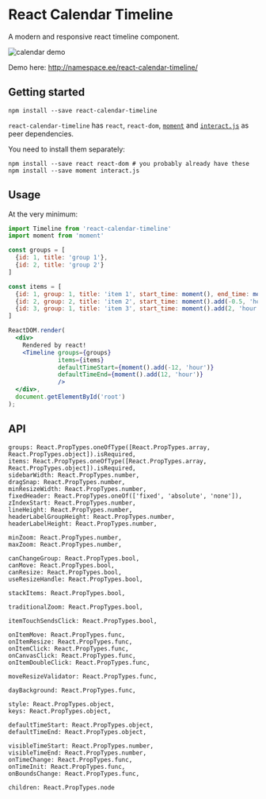 # React Calendar Timeline

A modern and responsive react timeline component.

![calendar demo](https://raw.githubusercontent.com/namespace-ee/react-calendar-timeline/master/doc/demo.gif)

Demo here: http://namespace.ee/react-calendar-timeline/

## Getting started

```
npm install --save react-calendar-timeline
```

`react-calendar-timeline` has `react`, `react-dom`, [`moment`](http://momentjs.com/) and [`interact.js`](http://interactjs.io/docs/) as peer dependencies.

You need to install them separately:

```
npm install --save react react-dom # you probably already have these
npm install --save moment interact.js
```

## Usage

At the very minimum:

```jsx
import Timeline from 'react-calendar-timeline'
import moment from 'moment'

const groups = [
  {id: 1, title: 'group 1'},
  {id: 2, title: 'group 2'}
]

const items = [
  {id: 1, group: 1, title: 'item 1', start_time: moment(), end_time: moment().add(1, 'hour')},
  {id: 2, group: 2, title: 'item 2', start_time: moment().add(-0.5, 'hour'), end_time: moment().add(0.5, 'hour')},
  {id: 3, group: 1, title: 'item 3', start_time: moment().add(2, 'hour'), end_time: moment().add(3, 'hour')}
]

ReactDOM.render(
  <div>
    Rendered by react!
    <Timeline groups={groups}
              items={items}
              defaultTimeStart={moment().add(-12, 'hour')}
              defaultTimeEnd={moment().add(12, 'hour')}
              />
  </div>,
  document.getElementById('root')
);
```

## API
```
groups: React.PropTypes.oneOfType([React.PropTypes.array, React.PropTypes.object]).isRequired,
items: React.PropTypes.oneOfType([React.PropTypes.array, React.PropTypes.object]).isRequired,
sidebarWidth: React.PropTypes.number,
dragSnap: React.PropTypes.number,
minResizeWidth: React.PropTypes.number,
fixedHeader: React.PropTypes.oneOf(['fixed', 'absolute', 'none']),
zIndexStart: React.PropTypes.number,
lineHeight: React.PropTypes.number,
headerLabelGroupHeight: React.PropTypes.number,
headerLabelHeight: React.PropTypes.number,

minZoom: React.PropTypes.number,
maxZoom: React.PropTypes.number,

canChangeGroup: React.PropTypes.bool,
canMove: React.PropTypes.bool,
canResize: React.PropTypes.bool,
useResizeHandle: React.PropTypes.bool,

stackItems: React.PropTypes.bool,

traditionalZoom: React.PropTypes.bool,

itemTouchSendsClick: React.PropTypes.bool,

onItemMove: React.PropTypes.func,
onItemResize: React.PropTypes.func,
onItemClick: React.PropTypes.func,
onCanvasClick: React.PropTypes.func,
onItemDoubleClick: React.PropTypes.func,

moveResizeValidator: React.PropTypes.func,

dayBackground: React.PropTypes.func,

style: React.PropTypes.object,
keys: React.PropTypes.object,

defaultTimeStart: React.PropTypes.object,
defaultTimeEnd: React.PropTypes.object,

visibleTimeStart: React.PropTypes.number,
visibleTimeEnd: React.PropTypes.number,
onTimeChange: React.PropTypes.func,
onTimeInit: React.PropTypes.func,
onBoundsChange: React.PropTypes.func,

children: React.PropTypes.node
```
